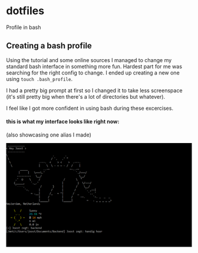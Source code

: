 # dotfiles
Profile in bash

## Creating a bash profile
Using the tutorial and some online sources I managed to change my standard bash interface in something more fun. Hardest part for me was searching for the right config to change. I ended up creating a new one using ```touch .bash_profile```.

I had a pretty big prompt at first so I changed it to take less screenspace (it's still pretty big when there's a lot of directories but whatever).

I feel like I got more confident in using bash during these excercises.

#### this is what my interface looks like right now:
(also showcasing one alias I made)

![aangepaste bash interface](https://raw.githubusercontent.com/joostflick/dotfiles/master/Capture.PNG "Mijn bash interface")
